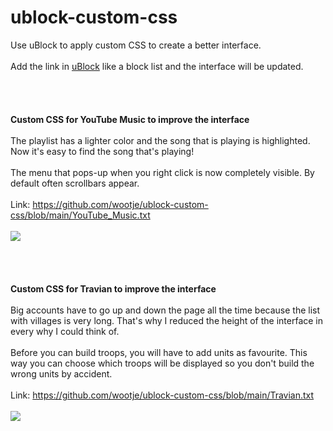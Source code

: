# ublock-custom-css
Use uBlock to apply custom CSS to create a better interface.
<br>
<br>
Add the link in <a href="https://github.com/gorhill/uBlock">uBlock</a> like a block list and the interface will be updated.
<br>
<br>
<br>
<br>
<br>
<b>Custom CSS for YouTube Music to improve the interface</b>
<br>
<br>
The playlist has a lighter color and the song that is playing is highlighted.
<br>
Now it's easy to find the song that's playing!
<br>
<br>
The menu that pops-up when you right click is now completely visible. By default often scrollbars appear.
<br>
<br>
Link: https://github.com/wootje/ublock-custom-css/blob/main/YouTube_Music.txt
<br>
<br>
![](https://github.com/wootje/ublock-custom-css/blob/main/YouTube_Music_custom_CSS.png)
<br>
<br>
<br>
<br>
<br>
<b>Custom CSS for Travian to improve the interface</b>
<br>
<br>
Big accounts have to go up and down the page all the time because the list with villages is very long. That's why I reduced the height of the interface in every why I could think of.
<br>
<br>
Before you can build troops, you will have to add units as favourite. This way you can choose which troops will be displayed so you don't build the wrong units by accident.
<br>
<br>
Link: https://github.com/wootje/ublock-custom-css/blob/main/Travian.txt
<br>
<br>
![](https://github.com/wootje/ublock-custom-css/blob/main/Travian_custom_CSS.png)

